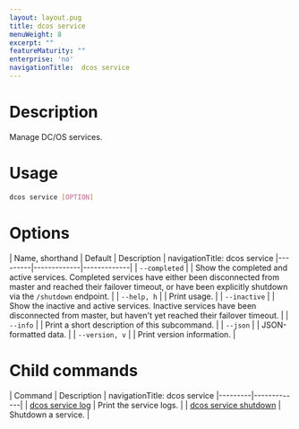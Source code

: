 ```yaml
---
layout: layout.pug
title: dcos service
menuWeight: 8
excerpt: ""
featureMaturity: ""
enterprise: 'no'
navigationTitle:  dcos service
---
```


<!-- This source repo for this topic is https://github.com/dcos/dcos-docs -->


# Description
Manage DC/OS services.

# Usage

```bash
dcos service [OPTION]
```

# Options

| Name, shorthand | Default | Description |
navigationTitle:  dcos service
|---------|-------------|-------------|
| `--completed`   |             | Show the completed and active services. Completed services have either been disconnected from master and reached their failover timeout, or have been explicitly shutdown via the `/shutdown` endpoint. |
| `--help, h`   |             |  Print usage. |
| `--inactive`   |             | Show the inactive and active services. Inactive services have been disconnected from master, but haven't yet reached their failover timeout. |
| `--info`   |             |  Print a short description of this subcommand. |
| `--json`   |             |  JSON-formatted data. |
| `--version, v`   |             | Print version information. | 

# Child commands

| Command | Description |
navigationTitle:  dcos service
|---------|-------------|
| [dcos service log](/1.10/cli/command-reference/dcos-service/dcos-service-log/)   | Print the service logs. | 
| [dcos service shutdown](/1.10/cli/command-reference/dcos-service/dcos-service-shutdown/)   | Shutdown a service. |
